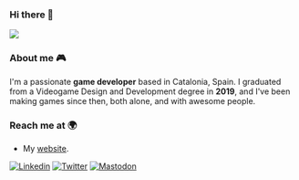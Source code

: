 ### Hi there 👋

![](https://github-readme-stats-ten-wine.vercel.app/api?username=guillemsc&count_private=true&theme=tokyonight&show_icons=true)

### About me :video_game:

I'm a passionate **game developer** based in Catalonia, Spain. I graduated from a Videogame Design and Development degree in **2019**, and I've been making games since then, both alone, and with awesome people.  

### Reach me at 🌍

- My [website](https://sites.google.com/view/guillemsc).

[![Linkedin](https://img.shields.io/badge/-Linkedin-blue?style=flat-square&logo=Linkedin&logoColor=white&link=https://www.linkedin.com/in/guillemsc/)](https://www.linkedin.com/in/guillemsc/)
[![Twitter](https://img.shields.io/badge/-Twitter-1ca0f1?style=flat-square&labelColor=1ca0f1&logo=twitter&logoColor=white&link=https://twitter.com/6uillem/)](https://twitter.com/6uillem/)
[![Mastodon](https://img.shields.io/badge/-Mastodon-1ca0f1?style=flat-square&labelColor=1ca0f1&logo=mastodon&logoColor=white&link=https://mastodon.social/@guillems)](https://mastodon.social/@guillems)

